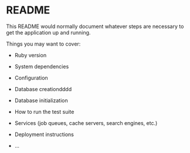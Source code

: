# README

This README would normally document whatever steps are necessary to get the
application up and running.

Things you may want to cover:

* Ruby version

* System dependencies

* Configuration

* Database creationdddd

* Database initialization

* How to run the test suite

* Services (job queues, cache servers, search engines, etc.)

* Deployment instructions

* ...
